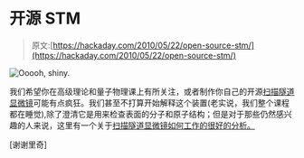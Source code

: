 # 开源 STM

> 原文:[https://hackaday.com/2010/05/22/open-source-stm/](https://hackaday.com/2010/05/22/open-source-stm/)

![](../Images/ca4572b7f389785248225b7bb036d823.png "Ooooh, shiny.")

我们希望你在高级理论和量子物理课上有所关注，或者制作你自己的开源[扫描隧道显微镜](http://sxm4.uni-muenster.de/introduction-en.html)可能有点疯狂。我们甚至不打算开始解释这个装置(老实说，我们整个课程都在睡觉),除了澄清它是用来检查表面的分子和原子结构；但是对于那些仍然感兴趣的人来说，这里有一个关于[扫描隧道显微镜如何工作的很好的分析。](http://www.fkp.uni-erlangen.de/methoden/stmtutor/stmpage.html)

[谢谢里奇]